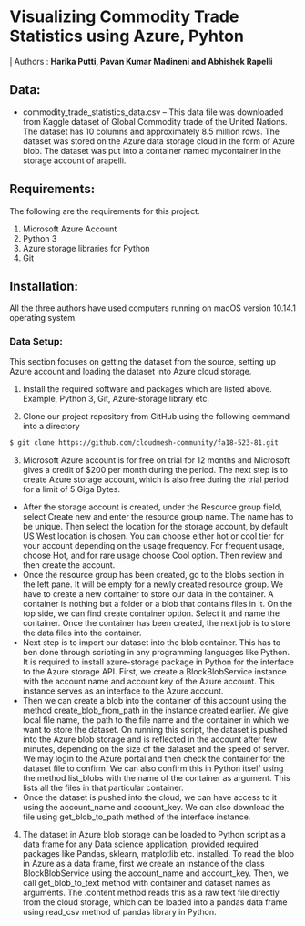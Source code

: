 # Visualizing Commodity Trade Statistics using Azure, Pyhton


| Authors : **Harika Putti, Pavan Kumar Madineni and Abhishek Rapelli**

## Data: 

* commodity_trade_statistics_data.csv – This data file was downloaded from Kaggle dataset of Global Commodity trade of the United Nations. The dataset has 10 columns and approximately 8.5 million rows. The dataset was stored on the Azure data storage cloud in the form of Azure blob. The dataset was put into a container named mycontainer in the storage account of arapelli.


## Requirements: 

The following are the requirements for this project.
  1.	Microsoft Azure Account
  2.	Python 3
  3.	Azure storage libraries for Python
  4.	Git

## Installation:

All the three authors have used computers running on macOS version 10.14.1 operating system. 

### Data Setup:

This section focuses on getting the dataset from the source, setting up Azure account and loading the dataset into Azure cloud storage.
1.	Install the required software and packages which are listed above. Example, Python 3, Git, Azure-storage library etc.

2.	Clone our project repository from GitHub using the following command into a directory

```bash
$ git clone https://github.com/cloudmesh-community/fa18-523-81.git
```

3.	Microsoft Azure account is for free on trial for 12 months and Microsoft gives a credit of $200 per month during the period. The next step is to create Azure storage account, which is also free during the trial period for a limit of 5 Giga Bytes.
  * After the storage account is created, under the Resource group field, select Create new and enter the resource group name. The name has to be unique. Then select the location for the storage account, by default US West location is chosen. You can choose either hot or cool tier for your account depending on the usage frequency. For frequent usage, choose Hot, and for rare usage choose Cool option. Then review and then create the account. 
  * Once the resource group has been created, go to the blobs section in the left pane. It will be empty for a newly created resource group. We have to create a new container to store our data in the container. A container is nothing but a folder or a blob that contains files in it. On the top side, we can find create container option. Select it and name the container. Once the container has been created, the next job is to store the data files into the container.
  * Next step is to import our dataset into the blob container. This has to ben done through scripting in any programming languages like Python. It is required to install azure-storage package in Python for the interface to the Azure storage API. First, we create a BlockBlobService instance with the account name and account key of the Azure account. This instance serves as an interface to the Azure account. 
  * Then we can create a blob into the container of this account using the method create_blob_from_path in the instance created earlier. We give local file name, the path to the file name and the container in which we want to store the dataset. On running this script, the dataset is pushed into the Azure blob storage and is reflected in the account after few minutes, depending on the size of the dataset and the speed of server. We may login to the Azure portal and then check the container for the dataset file to confirm. We can also confirm this in Python itself using the method list_blobs with the name of the container as argument. This lists all the files in that particular container.
  * Once the dataset is pushed into the cloud, we can have access to it using the account_name and account_key. We can also download the file using get_blob_to_path method of the interface instance.

4.	The dataset in Azure blob storage can be loaded to Python script as a data frame for any Data science application, provided required packages like Pandas, sklearn, matplotlib etc. installed. To read the blob in Azure as a data frame, first we create an instance of the class BlockBlobService using the account_name and account_key. Then, we call get_blob_to_text method with container and dataset names as arguments. The .content method reads this as a raw text file directly from the cloud storage, which can be loaded into a pandas data frame using read_csv method of pandas library in Python.
  


